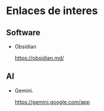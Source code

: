 # Enlaces de interes

## Software

- Obsidian

    <https://obsidian.md/>

## AI

- Gemini.

    <https://gemini.google.com/app>
